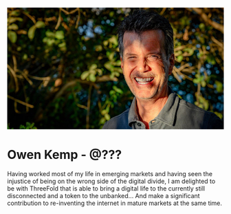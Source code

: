 ![owen kemp](./img/owen.jpg)

# Owen Kemp - @???

Having worked most of my life in emerging markets and having seen the injustice of being on the wrong side of the digital divide, I am delighted to be with ThreeFold that is able to bring a digital life to the currently still disconnected and a token to the unbanked... And make a significant contribution to re-inventing the internet in mature markets at the same time.